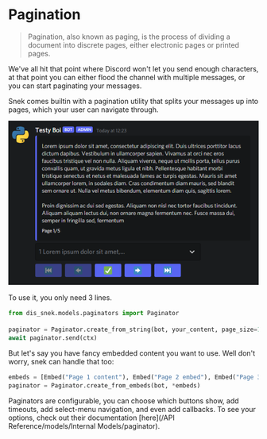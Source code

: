 # Pagination

> Pagination, also known as paging, is the process of dividing a document into discrete pages, either electronic pages or printed pages.

We've all hit that point where Discord won't let you send enough characters, at that point you can either flood the channel with multiple messages, or you can start paginating your messages.

Snek comes builtin with a pagination utility that splits your messages up into pages, which your user can navigate through.

![Paginator example](../images/paginator%20example.png)

To use it, you only need 3 lines.

```python
from dis_snek.models.paginators import Paginator

paginator = Paginator.create_from_string(bot, your_content, page_size=1000)
await paginator.send(ctx)
```

But let's say you have fancy embedded content you want to use. Well don't worry, snek can handle that too:
```python
embeds = [Embed("Page 1 content"), Embed("Page 2 embed"), Embed("Page 3 embed"), Embed("Page 4 embed")]
paginator = Paginator.create_from_embeds(bot, *embeds)
```

Paginators are configurable, you can choose which buttons show, add timeouts, add select-menu navigation, and even add callbacks. To see your options, check out their documentation [here](/API Reference/models/Internal Models/paginator).
